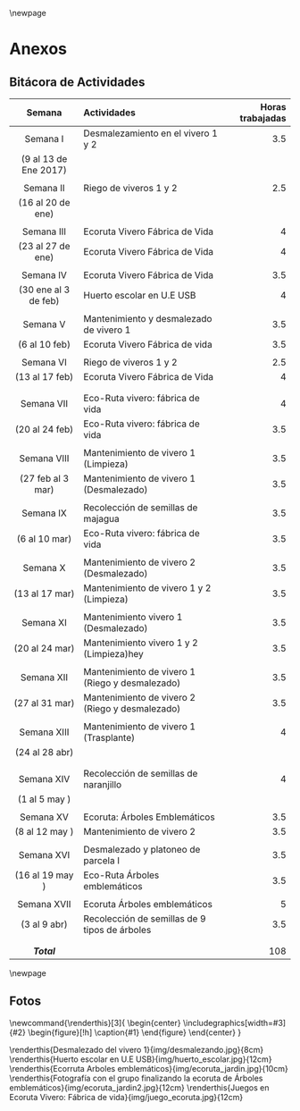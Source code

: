 \newpage

# Anexos

## Bitácora de Actividades

|        Semana        | Actividades                                           | Horas trabajadas |
|:--------------------:|:------------------------------------------------------|-----------------:|
| Semana I             | Desmalezamiento en el vivero 1 y 2                    | 3.5              |
| (9 al 13 de Ene 2017)|                                                       |                  |
|                      |                                                       |                  |
| Semana II            | Riego de viveros 1 y 2                                | 2.5              |
| (16 al 20 de ene)    |                                                       |                  |
|                      |                                                       |                  |
| Semana III           | Ecoruta Vivero Fábrica de Vida                        | 4                |
| (23 al 27 de ene)    | Ecoruta Vivero Fábrica de Vida                        | 4                |
|                      |                                                       |                  |
| Semana IV            | Ecoruta Vivero Fábrica de Vida                        | 3.5              |
| (30 ene al 3 de feb) | Huerto escolar en U.E USB                             | 4                |
|                      |                                                       |                  |
| Semana V             | Mantenimiento y desmalezado de vivero 1               | 3.5              |
| (6 al 10 feb)        | Ecoruta Vivero Fábrica de vida                        | 3.5              |
|                      |                                                       |                  |
| Semana VI            | Riego de viveros 1 y 2                                | 2.5              |
| (13 al 17 feb)       | Ecoruta Vivero Fábrica de Vida                        | 4                |
|                      |                                                       |                  |
|                      |                                                       |                  |
| Semana VII           | Eco-Ruta vivero: fábrica de vida                      | 4                |
| (20 al 24 feb)       | Eco-Ruta vivero: fábrica de vida                      | 3.5              |
|                      |                                                       |                  |
| Semana VIII          | Mantenimiento de vivero 1 (Limpieza)                  | 3.5              |
| (27 feb al 3 mar)    | Mantenimiento de vivero 1 (Desmalezado)               | 3.5              |
|                      |                                                       |                  |
| Semana IX            | Recolección de semillas de majagua                    | 3.5              |
| (6 al 10 mar)        | Eco-Ruta vivero: fábrica de vida                      | 3.5              |
|                      |                                                       |                  |
| Semana X             | Mantenimiento de vivero 2 (Desmalezado)               | 3.5              |
| (13 al 17 mar)       | Mantenimiento de vivero 1  y 2 (Limpieza)             | 3.5              |
|                      |                                                       |                  |
| Semana XI            | Mantenimiento vivero 1 (Desmalezado)                  | 3.5              |
| (20 al 24 mar)       | Mantenimiento vivero 1 y 2 (Limpieza)hey              | 3.5              |
|                      |                                                       |                  |
| Semana XII           | Mantenimiento de vivero 1 (Riego y desmalezado)       | 3.5              |
| (27 al 31 mar)       | Mantenimiento de vivero 2 (Riego y desmalezado)       | 3.5              |
|                      |                                                       |                  |
| Semana XIII          | Mantenimiento de vivero 1 (Trasplante)                | 4                |
| (24 al 28 abr)       |                                                       |                  |
|                      |                                                       |                  |
|                      |                                                       |                  |
| Semana XIV           | Recolección de semillas de naranjillo                 | 4                |
| (1 al 5 may  )       |                                                       |                  |
|                      |                                                       |                  |
| Semana XV            | Ecoruta: Árboles Emblemáticos                         | 3.5              |
| (8 al 12 may )       | Mantenimiento de vivero 2                             | 3.5              |
|                      |                                                       |                  |
| Semana XVI           | Desmalezado y platoneo de parcela I                   | 3.5              |
| (16 al 19 may   )    | Eco-Ruta Árboles emblemáticos                         | 3.5              |
|                      |                                                       |                  |
| Semana XVII          | Ecoruta Árboles emblemáticos                          | 5                |
| (3 al 9 abr)         | Recolección de semillas de 9 tipos de árboles         | 3.5              |
|                      |                                                       |                  |
|                      |                                                       |                  |
| ***Total***          |                                                       |  108             |

\newpage

<!-- 25 de enero -->

## Fotos

<!-- centrado y caption para fotos con tamaño fijo -->
\newcommand{\renderthis}[3]{
    \begin{center}
    \includegraphics[width=#3]{#2}
    \begin{figure}[!h] \caption{#1} \end{figure}
    \end{center}
}

\renderthis{Desmalezado del vivero 1}{img/desmalezando.jpg}{8cm}
\renderthis{Huerto escolar en U.E USB}{img/huerto_escolar.jpg}{12cm}
\renderthis{Ecorruta Arboles emblemáticos}{img/ecoruta_jardin.jpg}{10cm}
\renderthis{Fotografía con el grupo finalizando la ecoruta de Árboles emblemáticos}{img/ecoruta_jardin2.jpg}{12cm}
\renderthis{Juegos en Ecoruta Vivero: Fábrica de vida}{img/juego_ecoruta.jpg}{12cm}

<!-- ![Ensamble del huerto escolar en la UE USB junto a 6to grado ](img/xhuerto_ueusb.jpg "") -->



